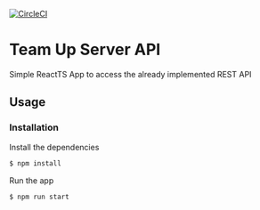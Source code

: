 [![CircleCI](https://circleci.com/gh/full-stack-hardcore/teamup-server/tree/master.svg?style=svg)](https://circleci.com/gh/full-stack-hardcore/teamup-server/tree/master)

# Team Up Server API

Simple ReactTS App to access the already implemented REST API

## Usage

### Installation

Install the dependencies

```sh
$ npm install
```

Run the app

```sh
$ npm run start
```
